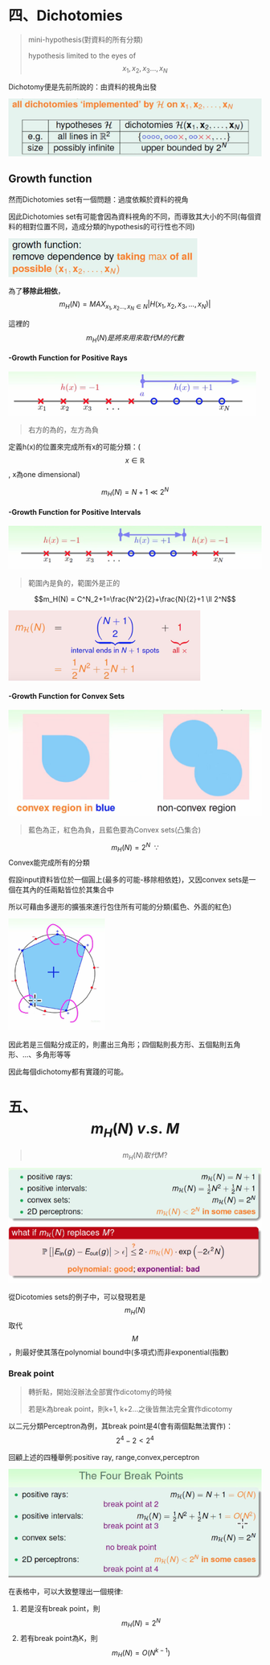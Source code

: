 # 四、Dichotomies

> mini-hypothesis\(對資料的所有分類\)
>
> hypothesis limited to the eyes of $$x_1, x_2, x_3..., x_N$$

Dichotomy便是先前所說的：由資料的視角出發

![](/assets/irj239hf2mport.png)

## 

## Growth function

然而Dichotomies set有一個問題：過度依賴於資料的視角

因此Dichotomies set有可能會因為資料視角的不同，而導致其大小的不同\(每個資料的相對位置不同，造成分類的hypothesis的可行性也不同\)

![](/assets/impogroiwtnfuncrt.png)

為了**移除此相依**，$$m_H(N) = MAX_{x_1,x_2...,x_N\in N} | H(x_1,x_2,x_3,...,x_N) | $$

這裡的$$m_H(N)是將來用來取代M的代數$$

#### -Growth Function for Positive Rays

![](/assets/imprauflk2ort.png)

> 右方的為的，左方為負

定義h\(x\)的位置來完成所有x的可能分類：\($$x \in \mathbb{R}{}$$, x為one dimensional\)

$$m_H(N) = N+1 \ll 2^N$$

#### -Growth Function for Positive Intervals

![](/assets/imintervalfd214tgoeiport.png)

> 範圍內是負的，範圍外是正的

$$m_H(N) = C^N_2+1=\frac{N^2}{2}+\frac{N}{2}+1 \ll 2^N$$

![](/assets/impofewoihfih2214rt.png)

#### -Growth Function for Convex Sets

![](/assets/imconvenoi21h4port.png)

> 藍色為正，紅色為負，且藍色要為Convex sets\(凸集合\)

$$m_H(N) = 2^N\ \  \because $$ Convex能完成所有的分類

假設input資料皆位於一個圓上\(最多的可能-移除相依姓\)，又因convex sets是一個在其內的任兩點皆位於其集合中

所以可藉由多邊形的擴張來進行包住所有可能的分類\(藍色、外面的紅色\)

![](/assets/imcirclejo2r2port.png)

因此若是三個點分成正的，則畫出三角形；四個點則長方形、五個點則五角形、...、多角形等等

因此每個dichotomy都有實踐的可能。

# 五、$$m_H(N)\ v.s.\ M$$

> $$m_H(N)取代M?$$

![](/assets/impcdj1o444ort.png)

從Dicotomies sets的例子中，可以發現若是$$m_H(N)$$取代$$M$$，則最好使其落在polynomial bound中\(多項式\)而非exponential\(指數\)

### Break point

> 轉折點，開始沒辦法全部實作dicotomy的時候
>
> 若是k為break point，則k+1, k+2...之後皆無法完全實作dicotomy

以二元分類Perceptron為例，其break point是4\(會有兩個點無法實作\)：$$2^4-2<2^4$$

回顧上述的四種舉例:positive ray, range,convex,perceptron

![](/assets/impjbckew7ort.png)

在表格中，可以大致整理出一個規律:

1. 若是沒有break point，則$$m_H(N)=2^N$$
2. 若有break point為K，則$$m_H(N)=O(N^{k-1})$$



